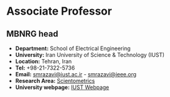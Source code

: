 # **Associate Professor**
## **MBNRG head**
- **Department:** School of Electrical Engineering
- **University:** Iran University of Science & Technology (IUST)
- **Location:** Tehran, Iran
- **Tel:** +98-21-7322-5736
- **Email:** [smrazavi@iust.ac.ir](mailto:smrazavi@iust.ac.ir) - [smrazavi@ieee.org](mailto:smrazavi@ieee.org)
- **Research Area:** [Scientometrics](http://scimet.iust.ac.ir/SeyedMohammad_Razavizadeh?en)
- **University webpage:** [IUST Webpage](http://www.iust.ac.ir/content/21012/Dr.-S.-Mohammad-Razavizadeh---IUST)
